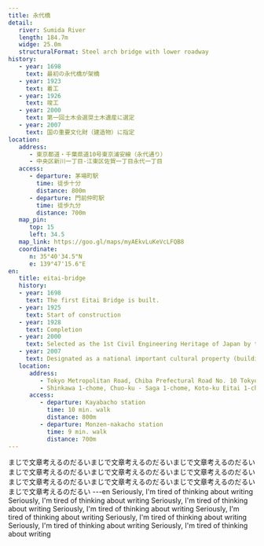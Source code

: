 ```yaml
---
title: 永代橋
detail:
   river: Sumida River
   length: 184.7m
   widge: 25.0m
   structuralFormat: Steel arch bridge with lower roadway
history:
   - year: 1698
     text: 最初の永代橋が架橋
   - year: 1923
     text: 着工
   - year: 1926
     text: 竣工
   - year: 2000
     text: 第一回土木会選奨土木遺産に選定
   - year: 2007
     text: 国の重要文化財（建造物）に指定
location:
   address:
      - 東京都道・千葉県道10号東京浦安線（永代通り）
      - 中央区新川一丁目-江東区佐賀一丁目永代一丁目
   access:
      - departure: 茅場町駅
        time: 徒歩十分
        distance: 800m
      - departure: 門前仲町駅
        time: 徒歩九分
        distance: 700m
   map_pin:
      top: 15
      left: 34.5
   map_link: https://goo.gl/maps/myAEkvLuKeVcLFQB8
   coordinate:
      n: 35°40'34.5"N
      e: 139°47'15.6"E
en:
   title: eitai-bridge
   history:
   - year: 1698
     text: The first Eitai Bridge is built.
   - year: 1925
     text: Start of construction
   - year: 1928
     text: Completion
   - year: 2000
     text: Selected as the 1st Civil Engineering Heritage of Japan by the Japan Society of Civil Engineers
   - year: 2007
     text: Designated as a national important cultural property (building)
   location:
      address:
         - Tokyo Metropolitan Road, Chiba Prefectural Road No. 10 Tokyo Urayasu Line (Eitai Street)
         - Shinkawa 1-chome, Chuo-ku - Saga 1-chome, Koto-ku Eitai 1-chome
      access:
         - departure: Kayabacho station
           time: 10 min. walk
           distance: 800m
         - departure: Monzen-nakacho station
           time: 9 min. walk
           distance: 700m
---
```

まじで文章考えるのだるいまじで文章考えるのだるいまじで文章考えるのだるいまじで文章考えるのだるいまじで文章考えるのだるいまじで文章考えるのだるいまじで文章考えるのだるいまじで文章考えるのだるいまじで文章考えるのだるいまじで文章考えるのだるい
---en
Seriously, I'm tired of thinking about writing Seriously, I'm tired of thinking about writing Seriously, I'm tired of thinking about writing Seriously, I'm tired of thinking about writing Seriously, I'm tired of thinking about writing Seriously, I'm tired of thinking about writing Seriously, I'm tired of thinking about writing Seriously, I'm tired of thinking about writing
